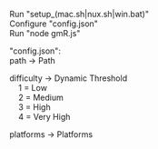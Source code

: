 Run "setup_(mac.sh|nux.sh|win.bat)"  
Configure "config.json"  
Run "node gmR.js"  
  
"config.json":  
path -> Path  
  
difficulty -> Dynamic Threshold  
&nbsp;&nbsp;&nbsp;&nbsp;1 = Low  
&nbsp;&nbsp;&nbsp;&nbsp;2 = Medium  
&nbsp;&nbsp;&nbsp;&nbsp;3 = High  
&nbsp;&nbsp;&nbsp;&nbsp;4 = Very High  

platforms -> Platforms
